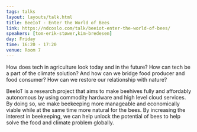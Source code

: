 ```yaml
---
tags: talks
layout: layouts/talk.html
title: BeeIoT - Enter the World of Bees
link: https://ndcoslo.com/talk/beeiot-enter-the-world-of-bees/
speakers: [tom-erik-støwer,kim-bredesen]
day: Friday
time: 16:20 - 17:20
venue: Room 7
---
```

How does tech in agriculture look today and in the future? How can tech be a part of the climate solution? And how can we bridge food producer and food consumer? How can we restore our relationship with nature?

BeeIoT is a research project that aims to make beehives fully and affordably autonomous by using commodity hardware and high level cloud services. By doing so, we make beekeeping more manageable and economically viable while at the same time more natural for the bees. By increasing the interest in beekeeping, we can help unlock the potential of bees to help solve the food and climate problem globally.